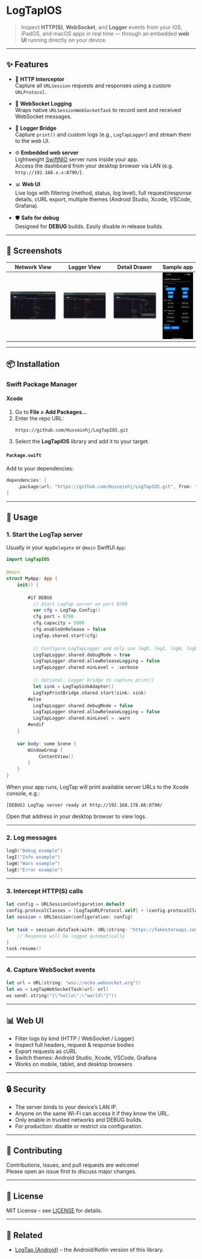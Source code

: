 # LogTapIOS

> Inspect **HTTP(S)**, **WebSocket**, and **Logger** events from your iOS, iPadOS, and macOS apps in real time — through an embedded **web UI** running directly on your device.

---

## ✨ Features

- 🚦 **HTTP Interceptor**  
  Capture all `URLSession` requests and responses using a custom `URLProtocol`.

- 🔄 **WebSocket Logging**  
  Wraps native `URLSessionWebSocketTask` to record sent and received WebSocket messages.

- 📝 **Logger Bridge**  
  Capture `print()` and custom logs (e.g., `LogTapLogger`) and stream them to the web UI.

- 🌐 **Embedded web server**  
  Lightweight [SwiftNIO](https://github.com/apple/swift-nio) server runs inside your app.  
  Access the dashboard from your desktop browser via LAN (e.g. `http://192.168.x.x:8790/`).

- 📊 **Web UI**  
  Live logs with filtering (method, status, log level), full request/response details, cURL export, multiple themes (Android Studio, Xcode, VSCode, Grafana).

- 🛡 **Safe for debug**  
  Designed for **DEBUG** builds. Easily disable in release builds.

---

## 📸 Screenshots

| Network View | Logger View | Detail Drawer | Sample app                                |
|--------------|-------------|---------------|-------------------------------------------|
| ![Network screenshot](docs/screenshot-network.png) | ![Logger screenshot](docs/screenshot-logger.png) | ![Drawer screenshot](docs/screenshot-drawer.png) | ![sample screenshot](docs/sample_app.png) |

---

## 📦 Installation

### Swift Package Manager

#### Xcode
1. Go to **File > Add Packages…**
2. Enter the repo URL:
   ```
   https://github.com/Husseinhj/LogTapIOS.git
   ```
3. Select the **LogTapIOS** library and add it to your target.

#### `Package.swift`
Add to your dependencies:
```swift
dependencies: [
    .package(url: "https://github.com/Husseinhj/LogTapIOS.git", from: "0.2.0")
]
```

---

## 🚀 Usage

### 1. Start the LogTap server
Usually in your `AppDelegate` or `@main` SwiftUI `App`:

```swift
import LogTapIOS

@main
struct MyApp: App {
    init() {
      
        #if DEBUG
          // Start LogTap server on port 8790
          var cfg = LogTap.Config()
          cfg.port = 8790
          cfg.capacity = 5000
          cfg.enableOnRelease = false
          LogTap.shared.start(cfg)
    
          // Configure LogTapLogger and only use logD, logI, logW, logE in your app
          LogTapLogger.shared.debugMode = true
          LogTapLogger.shared.allowReleaseLogging = false
          LogTapLogger.shared.minLevel = .verbose

          // Optional: Logger bridge to capture print()
          let sink = LogTapSinkAdapter()
          LogTapPrintBridge.shared.start(sink: sink)
        #else
          LogTapLogger.shared.debugMode = false
          LogTapLogger.shared.allowReleaseLogging = false
          LogTapLogger.shared.minLevel = .warn
        #endif
    }

    var body: some Scene {
        WindowGroup {
            ContentView()
        }
    }
}
```

When your app runs, LogTap will print available server URLs to the Xcode console, e.g.:
```
[DEBUG] LogTap server ready at http://192.168.178.66:8790/
```
Open that address in your desktop browser to view logs.

---

### 2. Log messages
```swift
logD("Debug example")
logI("Info example")
logW("Warn example")
logE("Error example")
```

---

### 3. Intercept HTTP(S) calls
```swift
let config = URLSessionConfiguration.default
config.protocolClasses = [LogTapURLProtocol.self] + (config.protocolClasses ?? [])
let session = URLSession(configuration: config)

let task = session.dataTask(with: URL(string: "https://fakestoreapi.com/products")!) { data, response, error in
    // Response will be logged automatically
}
task.resume()
```

---

### 4. Capture WebSocket events
```swift
let url = URL(string: "wss://echo.websocket.org")!
let ws = LogTapWebSocketTask(url: url)
ws.send(.string("{\"hello\":\"world\"}"))
```

---

## 📊 Web UI
- Filter logs by kind (HTTP / WebSocket / Logger)
- Inspect full headers, request & response bodies
- Export requests as cURL
- Switch themes: Android Studio, Xcode, VSCode, Grafana
- Works on mobile, tablet, and desktop browsers

---

## 🔒 Security
- The server binds to your device’s LAN IP.
- Anyone on the same Wi-Fi can access it if they know the URL.
- Only enable in trusted networks and DEBUG builds.
- For production: disable or restrict via configuration.

---

## 🤝 Contributing

Contributions, issues, and pull requests are welcome!  
Please open an issue first to discuss major changes.

---

## 📄 License

MIT License – see [LICENSE](LICENSE) for details.

---

## 📢 Related
- [LogTap (Android)](https://github.com/Husseinhj/LogTap) – the Android/Kotlin version of this library.
